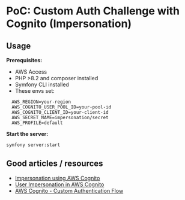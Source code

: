 # PoC: Custom Auth Challenge with Cognito (Impersonation)

## Usage

**Prerequisites:**
- AWS Access
- PHP >8.2 and composer installed
- Symfony CLI installed
- These envs set:

```text
  AWS_REGION=your-region
  AWS_COGNITO_USER_POOL_ID=your-pool-id
  AWS_COGNITO_CLIENT_ID=your-client-id
  AWS_SECRET_NAME=impersonation/secret
  AWS_PROFILE=default
```

**Start the server:**

```bash
symfony server:start
```



## Good articles / resources

- [Impersonation using AWS Cognito](https://serverlessfolks.com/impersonation-using-aws-congito)
- [User Impersonation in AWS Cognito](https://medium.com/codex/user-impersonation-in-aws-cognito-dba39219f467)
- [AWS Cognito - Custom Authentication Flow](https://docs.aws.amazon.com/cognito/latest/developerguide/user-pool-lambda-challenge.html) 
